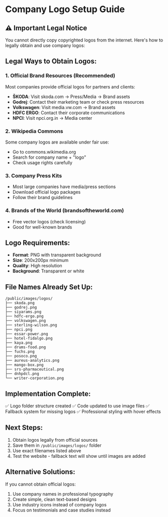 # Company Logo Setup Guide

## ⚠️ Important Legal Notice

You cannot directly copy copyrighted logos from the internet. Here's how to legally obtain and use company logos:

## Legal Ways to Obtain Logos:

### 1. **Official Brand Resources** (Recommended)

Most companies provide official logos for partners and clients:

- **ŠKODA**: Visit skoda.com → Press/Media → Brand assets
- **Godrej**: Contact their marketing team or check press resources
- **Volkswagen**: Visit media.vw.com → Brand assets
- **HDFC ERGO**: Contact their corporate communications
- **NPCI**: Visit npci.org.in → Media center

### 2. **Wikipedia Commons**

Some company logos are available under fair use:

- Go to commons.wikimedia.org
- Search for company name + "logo"
- Check usage rights carefully

### 3. **Company Press Kits**

- Most large companies have media/press sections
- Download official logo packages
- Follow their brand guidelines

### 4. **Brands of the World** (brandsoftheworld.com)

- Free vector logos (check licensing)
- Good for well-known brands

## Logo Requirements:

- **Format**: PNG with transparent background
- **Size**: 200x200px minimum
- **Quality**: High resolution
- **Background**: Transparent or white

## File Names Already Set Up:

```
/public/images/logos/
├── skoda.png
├── godrej.png
├── siyarams.png
├── hdfc-ergo.png
├── volkswagen.png
├── sterling-wilson.png
├── npci.png
├── essar-power.png
├── hotel-fidalgo.png
├── kaya.png
├── drums-food.png
├── fuchs.png
├── posoco.png
├── aureus-analytics.png
├── mango-box.png
├── srs-pharmaceutical.png
├── dnhpdcl.png
└── writer-corporation.png
```

## Implementation Complete:

✅ Logo folder structure created
✅ Code updated to use image files
✅ Fallback system for missing logos
✅ Professional styling with hover effects

## Next Steps:

1. Obtain logos legally from official sources
2. Save them in `/public/images/logos/` folder
3. Use exact filenames listed above
4. Test the website - fallback text will show until images are added

## Alternative Solutions:

If you cannot obtain official logos:

1. Use company names in professional typography
2. Create simple, clean text-based designs
3. Use industry icons instead of company logos
4. Focus on testimonials and case studies instead
